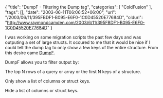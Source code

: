 {
	"title": "DumpF - Filtering the Dump tag",
	"categories": [
		"ColdFusion"
	],
	"tags": [],
	"date": "2003-06-11T06:06:52+06:00",
	"url": "/2003/06/11/395FBDF1-B095-E6F0-1C0D45520E77684D",
	"oldurl": "http://www.raymondcamden.com/2003/6/11/395FBDF1-B095-E6F0-1C0D45520E77684D"
}

I was working on some migration scripts the past few days and was outputing a set of large structs. It occured to me that it would be nice if I could tell the dump tag to only show a few keys of the entire structure. From this desire came <a href="http://www.camdenfamily.com/morpheus/downloads/dumpf.zip">DumpF</a>.

DumpF allows you to filter output by: 

The top N rows of a query or array or the first N keys of a structure.

Only show a list of columns or struct keys.

Hide a list of columns or struct keys.